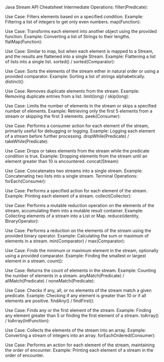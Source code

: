 Java Stream API Cheatsheet
Intermediate Operations:
filter(Predicate):

Use Case: Filters elements based on a specified condition.
Example: Filtering a list of integers to get only even numbers.
map(Function):

Use Case: Transforms each element into another object using the provided function.
Example: Converting a list of Strings to their lengths.
flatMap(Function):

Use Case: Similar to map, but when each element is mapped to a Stream, and the results are flattened into a single Stream.
Example: Flattening a list of lists into a single list.
sorted() / sorted(Comparator):

Use Case: Sorts the elements of the stream either in natural order or using a provided comparator.
Example: Sorting a list of strings alphabetically.
distinct():

Use Case: Removes duplicate elements from the stream.
Example: Removing duplicate entries from a list.
limit(long) / skip(long):

Use Case: Limits the number of elements in the stream or skips a specified number of elements.
Example: Retrieving only the first 5 elements from a stream or skipping the first 3 elements.
peek(Consumer):

Use Case: Performs a consumer action for each element of the stream, primarily useful for debugging or logging.
Example: Logging each element of a stream before further processing.
dropWhile(Predicate) / takeWhile(Predicate):

Use Case: Drops or takes elements from the stream while the predicate condition is true.
Example: Dropping elements from the stream until an element greater than 10 is encountered.
concat(Stream):

Use Case: Concatenates two streams into a single stream.
Example: Concatenating two lists into a single stream.
Terminal Operations:
forEach(Consumer):

Use Case: Performs a specified action for each element of the stream.
Example: Printing each element of a stream.
collect(Collector):

Use Case: Performs a mutable reduction operation on the elements of the stream, accumulating them into a mutable result container.
Example: Collecting elements of a stream into a List or Map.
reduce(identity, BinaryOperator):

Use Case: Performs a reduction on the elements of the stream using the provided binary operator.
Example: Calculating the sum or maximum of elements in a stream.
min(Comparator) / max(Comparator):

Use Case: Finds the minimum or maximum element in the stream, optionally using a provided comparator.
Example: Finding the smallest or largest element in a stream.
count():

Use Case: Returns the count of elements in the stream.
Example: Counting the number of elements in a stream.
anyMatch(Predicate) / allMatch(Predicate) / noneMatch(Predicate):

Use Case: Checks if any, all, or no elements of the stream match a given predicate.
Example: Checking if any element is greater than 10 or if all elements are positive.
findAny() / findFirst():

Use Case: Finds any or the first element of the stream.
Example: Finding any element greater than 5 or finding the first element of a stream.
toArray() / toArray(IntFunction):

Use Case: Collects the elements of the stream into an array.
Example: Converting a stream of integers into an array.
forEachOrdered(Consumer):

Use Case: Performs an action for each element of the stream, maintaining the order of encounter.
Example: Printing each element of a stream in the order of encounter.